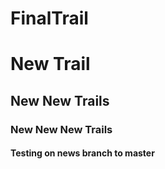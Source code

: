 # FinalTrail
<h1>New Trail</h1>
<h2>New New Trails</h2>
<h3>New New New Trails</h3>
<h4>Testing on news branch to master</h4>
